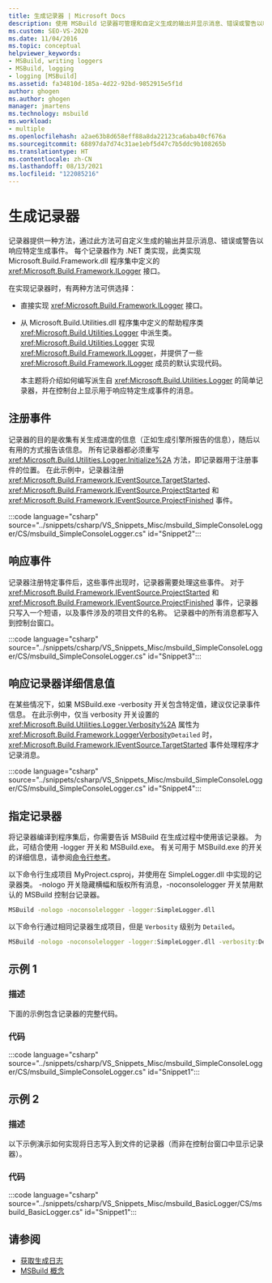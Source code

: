 ```yaml
---
title: 生成记录器 | Microsoft Docs
description: 使用 MSBuild 记录器可管理和自定义生成的输出并显示消息、错误或警告以响应特定生成事件。
ms.custom: SEO-VS-2020
ms.date: 11/04/2016
ms.topic: conceptual
helpviewer_keywords:
- MSBuild, writing loggers
- MSBuild, logging
- logging [MSBuild]
ms.assetid: fa34810d-185a-4d22-92bd-9852915e5f1d
author: ghogen
ms.author: ghogen
manager: jmartens
ms.technology: msbuild
ms.workload:
- multiple
ms.openlocfilehash: a2ae63b8d658eff88a8da22123ca6aba40cf676a
ms.sourcegitcommit: 68897da7d74c31ae1ebf5d47c7b5ddc9b108265b
ms.translationtype: HT
ms.contentlocale: zh-CN
ms.lasthandoff: 08/13/2021
ms.locfileid: "122085216"
---
```

# <a name="build-loggers"></a>生成记录器

记录器提供一种方法，通过此方法可自定义生成的输出并显示消息、错误或警告以响应特定生成事件。 每个记录器作为 .NET 类实现，此类实现 Microsoft.Build.Framework.dll 程序集中定义的 <xref:Microsoft.Build.Framework.ILogger> 接口。

在实现记录器时，有两种方法可供选择：

- 直接实现 <xref:Microsoft.Build.Framework.ILogger> 接口。
- 从 Microsoft.Build.Utilities.dll 程序集中定义的帮助程序类 <xref:Microsoft.Build.Utilities.Logger> 中派生类。 <xref:Microsoft.Build.Utilities.Logger> 实现 <xref:Microsoft.Build.Framework.ILogger>，并提供了一些 <xref:Microsoft.Build.Framework.ILogger> 成员的默认实现代码。

  本主题将介绍如何编写派生自 <xref:Microsoft.Build.Utilities.Logger> 的简单记录器，并在控制台上显示用于响应特定生成事件的消息。

## <a name="register-for-events"></a>注册事件

记录器的目的是收集有关生成进度的信息（正如生成引擎所报告的信息），随后以有用的方式报告该信息。 所有记录器都必须重写 <xref:Microsoft.Build.Utilities.Logger.Initialize%2A> 方法，即记录器用于注册事件的位置。 在此示例中，记录器注册 <xref:Microsoft.Build.Framework.IEventSource.TargetStarted>、<xref:Microsoft.Build.Framework.IEventSource.ProjectStarted> 和 <xref:Microsoft.Build.Framework.IEventSource.ProjectFinished> 事件。

:::code language="csharp" source="../snippets/csharp/VS_Snippets_Misc/msbuild_SimpleConsoleLogger/CS/msbuild_SimpleConsoleLogger.cs" id="Snippet2":::

## <a name="respond-to-events"></a>响应事件

记录器注册特定事件后，这些事件出现时，记录器需要处理这些事件。 对于 <xref:Microsoft.Build.Framework.IEventSource.ProjectStarted> 和 <xref:Microsoft.Build.Framework.IEventSource.ProjectFinished> 事件，记录器只写入一个短语，以及事件涉及的项目文件的名称。 记录器中的所有消息都写入到控制台窗口。

:::code language="csharp" source="../snippets/csharp/VS_Snippets_Misc/msbuild_SimpleConsoleLogger/CS/msbuild_SimpleConsoleLogger.cs" id="Snippet3":::

## <a name="respond-to-logger-verbosity-values"></a>响应记录器详细信息值

在某些情况下，如果 MSBuild.exe -verbosity 开关包含特定值，建议仅记录事件信息。 在此示例中，仅当 verbosity 开关设置的 <xref:Microsoft.Build.Utilities.Logger.Verbosity%2A> 属性为 <xref:Microsoft.Build.Framework.LoggerVerbosity>`Detailed` 时，<xref:Microsoft.Build.Framework.IEventSource.TargetStarted> 事件处理程序才记录消息。

:::code language="csharp" source="../snippets/csharp/VS_Snippets_Misc/msbuild_SimpleConsoleLogger/CS/msbuild_SimpleConsoleLogger.cs" id="Snippet4":::

## <a name="specify-a-logger"></a>指定记录器

将记录器编译到程序集后，你需要告诉 MSBuild 在生成过程中使用该记录器。 为此，可结合使用 -logger 开关和 MSBuild.exe。 有关可用于 MSBuild.exe 的开关的详细信息，请参阅[命令行参考](../msbuild/msbuild-command-line-reference.md)。

以下命令行生成项目 MyProject.csproj，并使用在 SimpleLogger.dll 中实现的记录器类。 -nologo 开关隐藏横幅和版权所有消息，-noconsolelogger 开关禁用默认的 MSBuild 控制台记录器。

```cmd
MSBuild -nologo -noconsolelogger -logger:SimpleLogger.dll
```

以下命令行通过相同记录器生成项目，但是 `Verbosity` 级别为 `Detailed`。

```cmd
MSBuild -nologo -noconsolelogger -logger:SimpleLogger.dll -verbosity:Detailed
```

## <a name="example-1"></a>示例 1

### <a name="description"></a>描述

下面的示例包含记录器的完整代码。

### <a name="code"></a>代码

:::code language="csharp" source="../snippets/csharp/VS_Snippets_Misc/msbuild_SimpleConsoleLogger/CS/msbuild_SimpleConsoleLogger.cs" id="Snippet1":::

## <a name="example-2"></a>示例 2

### <a name="description"></a>描述

以下示例演示如何实现将日志写入到文件的记录器（而非在控制台窗口中显示记录器）。

### <a name="code"></a>代码

:::code language="csharp" source="../snippets/csharp/VS_Snippets_Misc/msbuild_BasicLogger/CS/msbuild_BasicLogger.cs" id="Snippet1":::

## <a name="see-also"></a>请参阅

- [获取生成日志](../msbuild/obtaining-build-logs-with-msbuild.md)
- [MSBuild 概念](../msbuild/msbuild-concepts.md)

